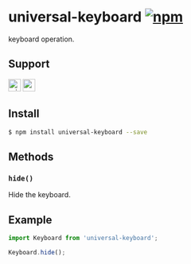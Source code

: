 # universal-keyboard [![npm](https://img.shields.io/npm/v/universal-keyboard.svg)](https://www.npmjs.com/package/universal-keyboard)

keyboard operation.

## Support
<img alt="miniApp" src="https://gw.alicdn.com/tfs/TB1bBpmbRCw3KVjSZFuXXcAOpXa-200-200.svg" width="25px" height="25px" /> <img alt="wechatMiniprogram" src="https://img.alicdn.com/tfs/TB1slcYdxv1gK0jSZFFXXb0sXXa-200-200.svg" width="25px" height="25px">

## Install

```bash
$ npm install universal-keyboard --save
```

## Methods

### `hide()`

Hide the keyboard.

## Example

```js
import Keyboard from 'universal-keyboard';

Keyboard.hide();

```

